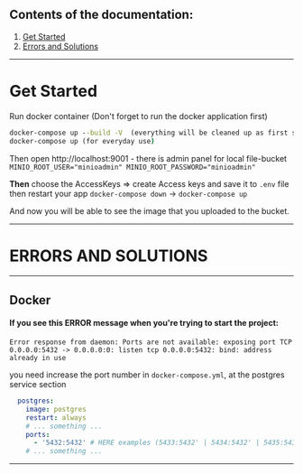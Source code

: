 ## Contents of the documentation:

1. [Get Started](#get-started)
2. [Errors and Solutions](#errors-and-solions)

---

# Get Started

Run docker container (Don't forget to run the docker application first)
```cmd
docker-compose up --build -V  (everything will be cleaned up as first start)
docker-compose up (for everyday use)
```

Then open http://localhost:9001 - there is admin panel for local file-bucket
`MINIO_ROOT_USER="minioadmin"
MINIO_ROOT_PASSWORD="minioadmin"`

**Then** choose the AccessKeys => create Access keys and save it to `.env` file
then restart your app `docker-compose down` -> `docker-compose up`

And now you will be able to see the image that you uploaded to the bucket.

---

# ERRORS AND SOLUTIONS

---
## Docker

#### If you see this ERROR message when you're trying to start the project:

```
Error response from daemon: Ports are not available: exposing port TCP 0.0.0.0:5432 -> 0.0.0.0:0: listen tcp 0.0.0.0:5432: bind: address already in use
```
you need increase the port number in `docker-compose.yml`, at the postgres service section
```yaml
  postgres:
    image: postgres
    restart: always
    # ... something ...
    ports:
      - '5432:5432' # HERE examples (5433:5432' | 5434:5432' | 5435:5432')
    # ... something ...

```
---

